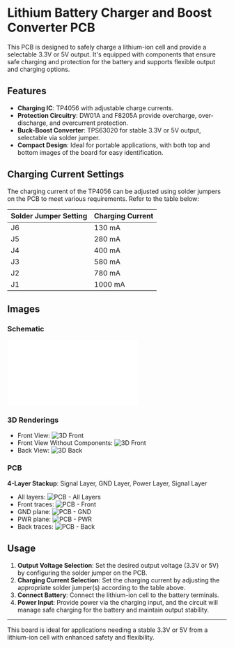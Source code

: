 # Lithium Battery Charger and Boost Converter PCB

This PCB is designed to safely charge a lithium-ion cell and provide a selectable 3.3V or 5V output. It's equipped with components that ensure safe charging and protection for the battery and supports flexible output and charging options. 

## Features

- **Charging IC**: TP4056 with adjustable charge currents.
- **Protection Circuitry**: DW01A and F8205A provide overcharge, over-discharge, and overcurrent protection.
- **Buck-Boost Converter**: TPS63020 for stable 3.3V or 5V output, selectable via solder jumper.
- **Compact Design**: Ideal for portable applications, with both top and bottom images of the board for easy identification.

## Charging Current Settings

The charging current of the TP4056 can be adjusted using solder jumpers on the PCB to meet various requirements. Refer to the table below:

| Solder Jumper Setting | Charging Current |
|-----------------------|------------------|
| J6                    | 130 mA          |
| J5                    | 280 mA          |
| J4                    | 400 mA          |
| J3                    | 580 mA          |
| J2                    | 780 mA          |
| J1                    | 1000 mA         |

## Images

### Schematic
![Schematic](imgs/schematic_v1.2.pdf)

### 3D Renderings
- Front View: ![3D Front](imgs/3d-front.png)
- Front View Without Components: ![3D Front](imgs/3d-front-empty.png)
- Back View: ![3D Back](imgs/3d-back.png)

### PCB
**4-Layer Stackup**: Signal Layer, GND Layer, Power Layer, Signal Layer
- All layers: ![PCB - All Layers](imgs/pcb.png)
- Front traces: ![PCB - Front](imgs/pcb-front.png)
- GND plane: ![PCB - GND](imgs/pcb-gnd.png)
- PWR plane: ![PCB - PWR](imgs/pcb-pwr.png)
- Back traces: ![PCB - Back](imgs/pcb-back.png)

## Usage

1. **Output Voltage Selection**: Set the desired output voltage (3.3V or 5V) by configuring the solder jumper on the PCB.
2. **Charging Current Selection**: Set the charging current by adjusting the appropriate solder jumper(s) according to the table above.
3. **Connect Battery**: Connect the lithium-ion cell to the battery terminals.
4. **Power Input**: Provide power via the charging input, and the circuit will manage safe charging for the battery and maintain output stability.

---

This board is ideal for applications needing a stable 3.3V or 5V from a lithium-ion cell with enhanced safety and flexibility.
